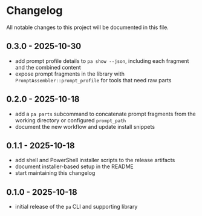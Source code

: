 # Changelog

All notable changes to this project will be documented in this file.

## 0.3.0 - 2025-10-30

- add prompt profile details to `pa show --json`, including each fragment and the combined content
- expose prompt fragments in the library with `PromptAssembler::prompt_profile` for tools that need raw parts

## 0.2.0 - 2025-10-18

- add a `pa parts` subcommand to concatenate prompt fragments from the working directory or configured `prompt_path`
- document the new workflow and update install snippets

## 0.1.1 - 2025-10-18

- add shell and PowerShell installer scripts to the release artifacts
- document installer-based setup in the README
- start maintaining this changelog

## 0.1.0 - 2025-10-18

- initial release of the `pa` CLI and supporting library
